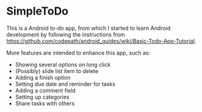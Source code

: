 # SimpleToDo
This is a Android to-do app, from which I started to learn Android development by following the instructions from https://github.com/codepath/android_guides/wiki/Basic-Todo-App-Tutorial. 

More features are intended to enhance this app, such as:

- Showing several options on long click
- (Possibly) slide list item to delete
- Adding a finish option
- Setting due date and reminder for tasks
- Adding a comment field
- Setting up categories
- Share tasks with others

